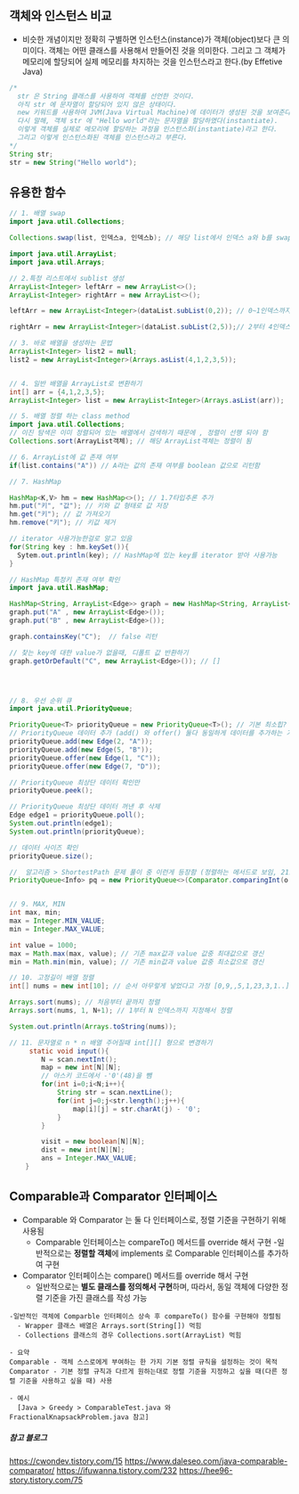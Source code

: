﻿## 객체와 인스턴스 비교 
- 비슷한 개념이지만 정확히 구별하면 인스턴스(instance)가 객체(object)보다 큰 의미이다. 객체는 어떤 클래스를 사용해서 만들어진 것을 의미한다. 그리고 그 객체가 메모리에 할당되어 실제 메모리를 차지하는 것을 인스턴스라고 한다.(by Effetive Java)
```java 
/*
  str 은 String 클래스를 사용하여 객체를 선언한 것이다. 
  아직 str 에 문자열이 할당되어 있지 않은 상태이다.
  new 키워드를 사용하여 JVM(Java Virtual Machine)에 데이터가 생성된 것을 보여준다. 
  다시 말해, 객체 str 에 "Hello world"라는 문자열을 할당하였다(instantiate). 
  이렇게 객체를 실제로 메모리에 할당하는 과정을 인스턴스화(instantiate)라고 한다. 
  그리고 이렇게 인스턴스화된 객체를 인스턴스라고 부른다.
*/
String str; 
str = new String("Hello world"); 
```

## 유용한 함수
```java
// 1. 배열 swap
import java.util.Collections;

Collections.swap(list, 인덱스a, 인덱스b); // 해당 list에서 인덱스 a와 b를 swap 함 

import java.util.ArrayList;
import java.util.Arrays;

// 2.특정 리스트에서 sublist 생성
ArrayList<Integer> leftArr = new ArrayList<>();
ArrayList<Integer> rightArr = new ArrayList<>();

leftArr = new ArrayList<Integer>(dataList.subList(0,2)); // 0~1인덱스까지 뽑아서 새로운 배열 생성

rightArr = new ArrayList<Integer>(dataList.subList(2,5));// 2부터 4인덱스까지 뽑아서 새로운 배열 생성 

// 3. 바로 배열을 생성하는 문법 
ArrayList<Integer> list2 = null;
list2 = new ArrayList<Integer>(Arrays.asList(4,1,2,3,5));


// 4. 일반 배열을 ArrayList로 변환하기
int[] arr = {4,1,2,3,5};
ArrayList<Integer> list = new ArrayList<Integer>(Arrays.asList(arr));

// 5. 배열 정렬 하는 class method 
import java.util.Collections;
// 이진 탐색은 이미 정렬되어 있는 배열에서 검색하기 때문에 , 정렬이 선행 되야 함 
Collections.sort(ArrayList객체); // 해당 ArrayList객체는 정렬이 됨

// 6. ArrayList에 값 존재 여부 
if(list.contains("A")) // A라는 값의 존재 여부를 boolean 값으로 리턴함 

// 7. HashMap

HashMap<K,V> hm = new HashMap<>(); // 1.7타입추론 추가 
hm.put("키", "값"); // 키와 값 형태로 값 저장
hm.get("키"); // 값 가져오기 
hm.remove("키"); // 키값 제거 

// iterator 사용가능한걸로 알고 있음
for(String key : hm.keySet()){
  Sytem.out.println(key); // HashMap에 있는 key를 iterator 받아 사용가능 
}

// HashMap 특정키 존재 여부 확인 
import java.util.HashMap;

HashMap<String, ArrayList<Edge>> graph = new HashMap<String, ArrayList<Edge>>();
graph.put("A" , new ArrayList<Edge>());
graph.put("B" , new ArrayList<Edge>());

graph.containsKey("C");  // false 리턴 

// 찾는 key에 대한 value가 없을때, 디폴트 값 반환하기 
graph.getOrDefault("C", new ArrayList<Edge>()); // []




// 8. 우선 순위 큐 
import java.util.PriorityQueue;

PriorityQueue<T> priorityQueue = new PriorityQueue<T>(); // 기본 최소힙? T타입의 정렬기준 따르는듯?
// PriorityQueue 데이터 추가 (add() 와 offer() 둘다 동일하게 데이터를 추가하는 기능을 제공함) : (1) 데이터를 넣기
priorityQueue.add(new Edge(2, "A"));
priorityQueue.add(new Edge(5, "B"));
priorityQueue.offer(new Edge(1, "C"));
priorityQueue.offer(new Edge(7, "D"));

// PriorityQueue 최상단 데이터 확인만 
priorityQueue.peek();

// PriorityQueue 최상단 데이터 꺼낸 후 삭제
Edge edge1 = priorityQueue.poll();
System.out.println(edge1);
System.out.println(priorityQueue);

// 데이터 사이즈 확인 
priorityQueue.size();

//  알고리즘 > ShortestPath 문제 풀이 중 이런게 등장함 (정렬하는 메서드로 보임, 211029)
PriorityQueue<Info> pq = new PriorityQueue<>(Comparator.comparingInt(o -> o.dist));


// 9. MAX, MIN 
int max, min;
max = Integer.MIN_VALUE;
min = Integer.MAX_VALUE; 

int value = 1000;
max = Math.max(max, value); // 기존 max값과 value 값중 최대값으로 갱신
min = Math.min(min, value); // 기존 min값과 value 값중 최소값으로 갱신

// 10. 고정길이 배열 정렬
int[] nums = new int[10]; // 순서 아무렇게 넣었다고 가정 [0,9,,5,1,23,3,1..]

Arrays.sort(nums); // 처음부터 끝까지 정렬 
Arrays.sort(nums, 1, N+1); // 1부터 N 인덱스까지 지정해서 정렬 

System.out.println(Arrays.toString(nums));

// 11. 문자열로 n * n 배열 주어질때 int[][] 형으로 변경하기 
     static void input(){
        N = scan.nextInt();
        map = new int[N][N];
        // 아스키 코드에서 -'0'(48)을 뺌 
        for(int i=0;i<N;i++){
            String str = scan.nextLine();
            for(int j=0;j<str.length();j++){
                map[i][j] = str.charAt(j) - '0';
            }
        }

        visit = new boolean[N][N];
        dist = new int[N][N];
        ans = Integer.MAX_VALUE;
    }


```


## Comparable과 Comparator 인터페이스
- Comparable 와 Comparator 는 둘 다 인터페이스로, 정렬 기준을 구현하기 위해 사용됨
  - Comparable 인터페이스는 compareTo() 메서드를 override 해서 구현
    -일반적으로는 **정렬할 객체**에 implements 로 Comparable 인터페이스를 추가하여 구현
- Comparator 인터페이스는 compare() 메서드를 override 해서 구현
  - 일반적으로는 **별도 클래스를 정의해서 구현**하며, 따라서, 동일 객체에 다양한 정렬 기준을 가진 클래스를 작성 가능

```
-일반적인 객체에 Comparble 인터페이스 상속 후 compareTo() 함수를 구현해야 정렬됨 
  - Wrapper 클래스 배열은 Arrays.sort(String[]) 먹힘 
  - Collections 클래스의 경우 Collections.sort(ArrayList) 먹힘 

- 요약 
Comparable - 객체 스스로에게 부여하는 한 가지 기본 정렬 규칙을 설정하는 것이 목적
Comparator - 기본 정렬 규칙과 다르게 원하는대로 정렬 기준을 지정하고 싶을 때(다른 정렬 기준을 사용하고 싶을 때) 사용

- 예시 
  [Java > Greedy > ComparableTest.java 와 FractionalKnapsackProblem.java 참고]
```

##### 참고 블로그 
https://cwondev.tistory.com/15
https://www.daleseo.com/java-comparable-comparator/
https://ifuwanna.tistory.com/232
https://hee96-story.tistory.com/75


